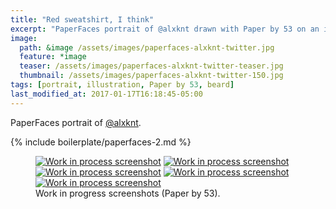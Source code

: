 ```yaml
---
title: "Red sweatshirt, I think"
excerpt: "PaperFaces portrait of @alxknt drawn with Paper by 53 on an iPad."
image: 
  path: &image /assets/images/paperfaces-alxknt-twitter.jpg 
  feature: *image
  teaser: /assets/images/paperfaces-alxknt-twitter-teaser.jpg
  thumbnail: /assets/images/paperfaces-alxknt-twitter-150.jpg
tags: [portrait, illustration, Paper by 53, beard]
last_modified_at: 2017-01-17T16:18:45-05:00
---
```


PaperFaces portrait of [@alxknt](http://twitter.com/alxknt).

{% include boilerplate/paperfaces-2.md %}

<figure class="third">
	<a href="{{ site.url }}/assets/images/paperfaces-alxknt-process-1-lg.jpg"><img src="{{ site.url }}/assets/images/paperfaces-alxknt-process-1-750.jpg" alt="Work in process screenshot"></a>
	<a href="{{ site.url }}/assets/images/paperfaces-alxknt-process-2-lg.jpg"><img src="{{ site.url }}/assets/images/paperfaces-alxknt-process-2-600.jpg" alt="Work in process screenshot"></a>
	<a href="{{ site.url }}/assets/images/paperfaces-alxknt-process-3-lg.jpg"><img src="{{ site.url }}/assets/images/paperfaces-alxknt-process-3-600.jpg" alt="Work in process screenshot"></a>
	<a href="{{ site.url }}/assets/images/paperfaces-alxknt-process-4-lg.jpg"><img src="{{ site.url }}/assets/images/paperfaces-alxknt-process-4-600.jpg" alt="Work in process screenshot"></a>
	<a href="{{ site.url }}/assets/images/paperfaces-alxknt-process-5-lg.jpg"><img src="{{ site.url }}/assets/images/paperfaces-alxknt-process-5-600.jpg" alt="Work in process screenshot"></a>
	<figcaption>Work in progress screenshots (Paper by 53).</figcaption>
</figure>
